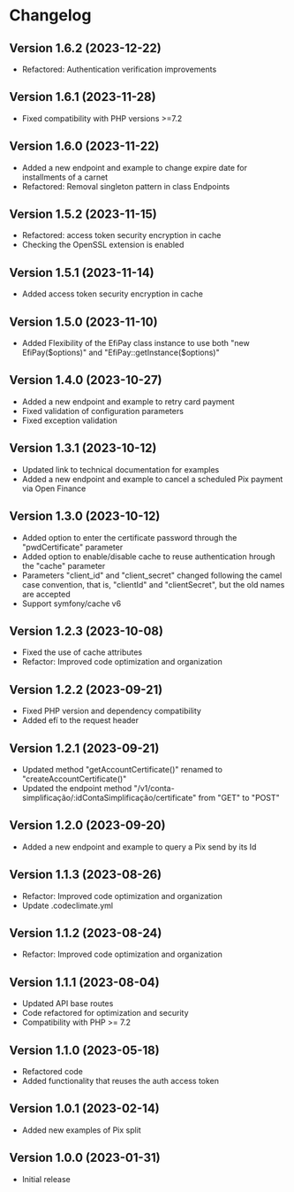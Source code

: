 Changelog
=========

Version 1.6.2 (2023-12-22)
--------------------------
* Refactored: Authentication verification improvements

Version 1.6.1 (2023-11-28)
--------------------------
* Fixed compatibility with PHP versions >=7.2

Version 1.6.0 (2023-11-22)
--------------------------
* Added a new endpoint and example to change expire date for installments of a carnet
* Refactored: Removal singleton pattern in class Endpoints

Version 1.5.2 (2023-11-15)
--------------------------
* Refactored: access token security encryption in cache
* Checking the OpenSSL extension is enabled

Version 1.5.1 (2023-11-14)
--------------------------
* Added access token security encryption in cache

Version 1.5.0 (2023-11-10)
--------------------------
* Added Flexibility of the EfiPay class instance to use both "new EfiPay($options)" and "EfiPay::getInstance($options)"

Version 1.4.0 (2023-10-27)
--------------------------
* Added a new endpoint and example to retry card payment
* Fixed validation of configuration parameters
* Fixed exception validation

Version 1.3.1 (2023-10-12)
--------------------------
* Updated link to technical documentation for examples
* Added a new endpoint and example to cancel a scheduled Pix payment via Open Finance

Version 1.3.0 (2023-10-12)
--------------------------
* Added option to enter the certificate password through the "pwdCertificate" parameter
* Added option to enable/disable cache to reuse authentication hrough the "cache" parameter
* Parameters "client_id" and "client_secret" changed following the camel case convention, that is, "clientId" and "clientSecret", but the old names are accepted
* Support symfony/cache v6

Version 1.2.3 (2023-10-08)
--------------------------
* Fixed the use of cache attributes
* Refactor: Improved code optimization and organization

Version 1.2.2 (2023-09-21)
--------------------------
* Fixed PHP version and dependency compatibility
* Added efí to the request header

Version 1.2.1 (2023-09-21)
--------------------------
* Updated method "getAccountCertificate()" renamed to "createAccountCertificate()"
* Updated the endpoint method "/v1/conta-simplificação/:idContaSimplificação/certificate" from "GET" to "POST"

Version 1.2.0 (2023-09-20)
--------------------------
* Added a new endpoint and example to query a Pix send by its Id

Version 1.1.3 (2023-08-26)
--------------------------
* Refactor: Improved code optimization and organization
* Update .codeclimate.yml

Version 1.1.2 (2023-08-24)
--------------------------
* Refactor: Improved code optimization and organization

Version 1.1.1 (2023-08-04)
--------------------------
* Updated API base routes
* Code refactored for optimization and security
* Compatibility with PHP >= 7.2

Version 1.1.0 (2023-05-18)
--------------------------
* Refactored code
* Added functionality that reuses the auth access token


Version 1.0.1 (2023-02-14)
--------------------------
* Added new examples of Pix split


Version 1.0.0 (2023-01-31)
--------------------------
* Initial release